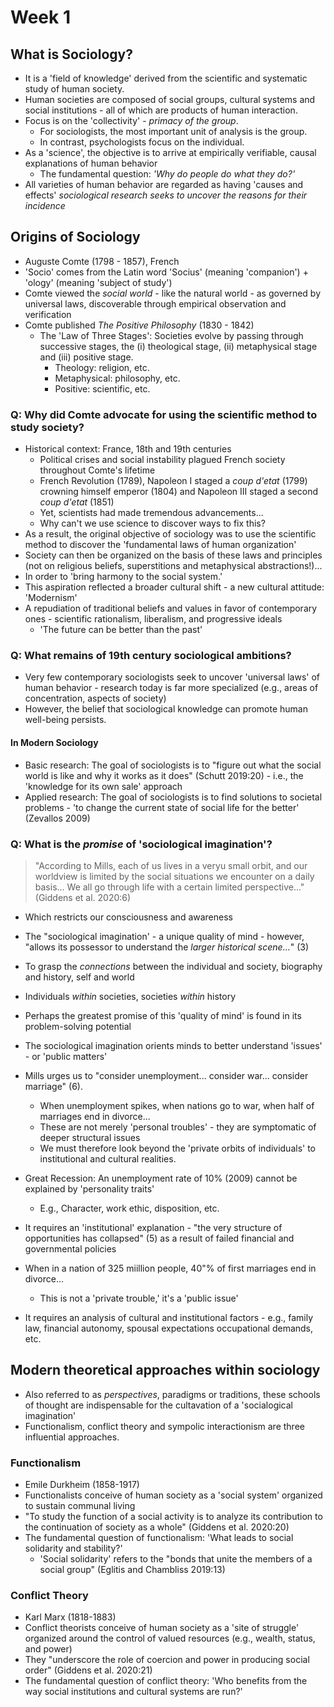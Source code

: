 # Week 1

## What is Sociology?
* It is a 'field of knowledge' derived from the scientific and systematic study of human society.
* Human societies are composed of social groups, cultural systems and social institutions - all of which are products of human interaction.
* Focus is on the 'collectivity' - *primacy of the group*.
  * For sociologists, the most important unit of analysis is the group.
  * In contrast, psychologists focus on the individual.
* As a 'science', the objective is to arrive at empirically verifiable, causal explanations of human behavior
  * The fundamental question: *'Why do people do what they do?'*
* All varieties of human behavior are regarded as having 'causes and effects' *sociological research seeks to uncover the reasons for their incidence*

## Origins of Sociology
* Auguste Comte (1798 - 1857), French
* 'Socio' comes from the Latin word 'Socius' (meaning 'companion') + 'ology' (meaning 'subject of study')
* Comte viewed the *social world* - like the natural world - as governed by universal laws, discoverable through empirical observation and verification
* Comte published *The Positive Philosophy* (1830 - 1842)
  * The 'Law of Three Stages': Societies evolve by passing through successive stages, the (i) theological stage, (ii) metaphysical stage and (iii) positive stage.
    * Theology: religion, etc.
    * Metaphysical: philosophy, etc.
    * Positive: scientific, etc.

### Q: Why did Comte advocate for using the scientific method to study society?
* Historical context: France, 18th and 19th centuries
  * Political crises and social instability plagued French society throughout Comte's lifetime
  * French Revolution (1789), Napoleon I staged a *coup d'etat* (1799) crowning himself emperor (1804) and Napoleon III staged a second *coup d'etat* (1851)
  * Yet, scientists had made tremendous advancements...
  * Why can't we use science to discover ways to fix this?
* As a result, the original objective of sociology was to use the scientific method to discover the 'fundamental laws of human organization'
* Society can then be organized on the basis of these laws and principles (not on religious beliefs, superstitions and metaphysical abstractions!)...
* In order to 'bring harmony to the social system.'
* This aspiration reflected a broader cultural shift - a new cultural attitude: 'Modernism'
* A repudiation of traditional beliefs and values in favor of contemporary ones - scientific rationalism, liberalism, and progressive ideals
  * 'The future can be better than the past'

### Q: What remains of 19th century sociological ambitions?
* Very few contemporary sociologists seek to uncover 'universal laws' of human behavior - research today is far more specialized (e.g., areas of concentration, aspects of society)
* However, the belief that sociological knowledge can promote human well-being persists.

#### In Modern Sociology
* Basic research: The goal of sociologists is to "figure out what the social world is like and why it works as it does" (Schutt 2019:20) - i.e., the 'knowledge for its own sale' approach
* Applied research: The goal of sociologists is to find solutions to societal problems - 'to change the current state of social life for the better' (Zevallos 2009)

### Q: What is the *promise* of 'sociological imagination'?
> "According to Mills, each of us lives in a veryu small orbit, and our worldview is limited by the social situations we encounter on a daily basis... We all go through life with a certain limited perspective..." (Giddens et al. 2020:6) <br>
* Which restricts our consciousness and awareness

* The "sociological imagination' - a unique quality of mind - however, "allows its possessor to understand the *larger historical scene...*" (3)
* To grasp the *connections* between the individual and society, biography and history, self and world
* Individuals *within* societies, societies *within* history
* Perhaps the greatest promise of this 'quality of mind' is found in its problem-solving potential
* The sociological imagination orients minds to better understand 'issues' - or 'public matters'
* Mills urges us to "consider unemployment... consider war... consider marriage" (6).
  * When unemployment spikes, when nations go to war, when half of marriages end in divorce...
  * These are not merely 'personal troubles' - they are symptomatic of deeper structural issues
  * We must therefore look beyond the 'private orbits of individuals' to institutional and cultural realities.
* Great Recession: An unemployment rate of 10% (2009) cannot be explained by 'personality traits'
  * E.g., Character, work ethic, disposition, etc.
* It requires an 'institutional' explanation - "the very structure of opportunities has collapsed" (5) as a result of failed financial and governmental policies
* When in a nation of 325 miillion people, 40"% of first marriages end in divorce...
  * This is not a 'private trouble,' it's a 'public issue'
* It requires an analysis of cultural and institutional factors - e.g., family law, financial autonomy, spousal expectations occupational demands, etc.

## Modern theoretical approaches within sociology
* Also referred to as *perspectives*, paradigms or traditions, these schools of thought are indispensable for the cultavation of a 'socialogical imagination'
* Functionalism, conflict theory and sympolic interactionism are three influential approaches.

### Functionalism
* Emile Durkheim (1858-1917)
* Functionalists conceive of human society as a 'social system' organized to sustain communal living
* "To study the function of a social activity is to analyze its contribution to the continuation of society as a whole" (Giddens et al. 2020:20)
* The fundamental question of functionalism: 'What leads to social solidarity and stability?'
  * 'Social solidarity' refers to the "bonds that unite the members of a social group" (Eglitis and Chambliss 2019:13)

### Conflict Theory
* Karl Marx (1818-1883)
* Conflict theorists conceive of human society as a 'site of struggle' organized around the control of valued resources (e.g., wealth, status, and power)
* They "underscore the role of coercion and power in producing social order" (Giddens et al. 2020:21)
* The fundamental question of conflict theory: 'Who benefits from the way social institutions and cultural systems are run?'


